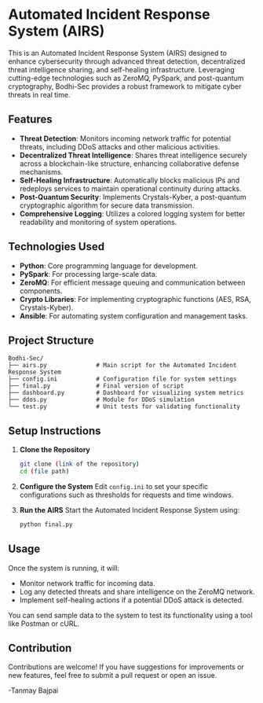# Automated Incident Response System (AIRS)

This is an Automated Incident Response System (AIRS) designed to enhance cybersecurity through advanced threat detection, decentralized threat intelligence sharing, and self-healing infrastructure. Leveraging cutting-edge technologies such as ZeroMQ, PySpark, and post-quantum cryptography, Bodhi-Sec provides a robust framework to mitigate cyber threats in real time.

## Features

- **Threat Detection**: Monitors incoming network traffic for potential threats, including DDoS attacks and other malicious activities.
- **Decentralized Threat Intelligence**: Shares threat intelligence securely across a blockchain-like structure, enhancing collaborative defense mechanisms.
- **Self-Healing Infrastructure**: Automatically blocks malicious IPs and redeploys services to maintain operational continuity during attacks.
- **Post-Quantum Security**: Implements Crystals-Kyber, a post-quantum cryptographic algorithm for secure data transmission.
- **Comprehensive Logging**: Utilizes a colored logging system for better readability and monitoring of system operations.

## Technologies Used

- **Python**: Core programming language for development.
- **PySpark**: For processing large-scale data.
- **ZeroMQ**: For efficient message queuing and communication between components.
- **Crypto Libraries**: For implementing cryptographic functions (AES, RSA, Crystals-Kyber).
- **Ansible**: For automating system configuration and management tasks.

## Project Structure

```
Bodhi-Sec/
├── airs.py              # Main script for the Automated Incident Response System
├── config.ini           # Configuration file for system settings
├── final.py             # Final version of script
├── dashboard.py         # Dashboard for visualizing system metrics
├── ddos.py              # Module for DDoS simulation
└── test.py              # Unit tests for validating functionality
```

## Setup Instructions

1. **Clone the Repository**

   ```bash
   git clone (link of the repository)
   cd (file path)
   ```

2. **Configure the System**
   Edit `config.ini` to set your specific configurations such as thresholds for requests and time windows.

3. **Run the AIRS**
   Start the Automated Incident Response System using:
   ```bash
   python final.py
   ```

## Usage

Once the system is running, it will:
- Monitor network traffic for incoming data.
- Log any detected threats and share intelligence on the ZeroMQ network.
- Implement self-healing actions if a potential DDoS attack is detected.

You can send sample data to the system to test its functionality using a tool like Postman or cURL.

## Contribution

Contributions are welcome! If you have suggestions for improvements or new features, feel free to submit a pull request or open an issue.

-Tanmay Bajpai

